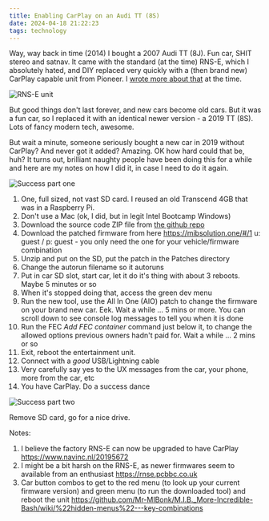 ```yaml
---
title: Enabling CarPlay on an Audi TT (8S)
date: 2024-04-18 21:22:23
tags: technology
---
```

Way, way back in time (2014) I bought a 2007 Audi TT (8J). Fun car, SHIT stereo and satnav. It came with the standard (at the time) RNS-E, which I absolutely hated, and DIY replaced very quickly with a (then brand new) CarPlay capable unit from Pioneer. I [wrote more about that](https://neuromantics.net/2015/02/26/six-months-with-carplay/) at the time. 

![RNS-E unit](/images/audi-rnse.jpg)

But good things don't last forever, and new cars become old cars. But it was a fun car, so I replaced it with an identical newer version - a 2019 TT (8S). Lots of fancy modern tech, awesome.

But wait a minute, someone seriously bought a new car in 2019 without CarPlay? And never got it added? Amazing. OK how hard could that be, huh? It turns out, brilliant naughty people have been doing this for a while and here are my notes on how I did it, in case I need to do it again.

![Success part one](/images/greenmenu-success.jpg)

1. One, full sized, not vast SD card. I reused an old Transcend 4GB that was in a Raspberry Pi. 
2. Don't use a Mac (ok, I did, but in legit Intel Bootcamp Windows)
3. Download the source code ZIP file from [the github repo](https://github.com/Mr-MIBonk/M.I.B._More-Incredible-Bash/releases/tag/V3.6.0)
4. Download the patched firmware from here  https://mibsolution.one/#/1 u: guest / p: guest - you only need the one for your vehicle/firmware combination
5. Unzip and put on the SD, put the patch in the Patches directory
6. Change the autorun filename so it autoruns
7. Put in car SD slot, start car, let it do it's thing with about 3 reboots. Maybe 5 minutes or so
8. When it's stopped doing that, access the green dev menu
9. Run the new tool, use the All In One (AIO) patch to change the firmware on your brand new car. Eek. Wait a while ... 5 mins or more. You can scroll down to see console log messages to tell you when it is done
10. Run the FEC _Add FEC container_ command just below it, to change the allowed options previous owners hadn't paid for. Wait a while ... 2 mins or so
11. Exit, reboot the entertainment unit.
12. Connect with a *good* USB/Lightning cable
13. Very carefully say yes to the UX messages from the car, your phone, more from the car, etc
14. You have CarPlay. Do a success dance

![Success part two](/images/carplay-success.jpg)

Remove SD card, go for a nice drive.

Notes:

1. I believe the factory RNS-E can now be upgraded to have CarPlay https://www.navinc.nl/20195672
2. I might be a bit harsh on the RNS-E, as newer firmwares seem to available from an enthusiast https://rnse.pcbbc.co.uk
3. Car button combos to get to the red menu (to look up your current firmware version) and green menu (to run the downloaded tool) and reboot the unit https://github.com/Mr-MIBonk/M.I.B._More-Incredible-Bash/wiki/%22hidden-menus%22---key-combinations
